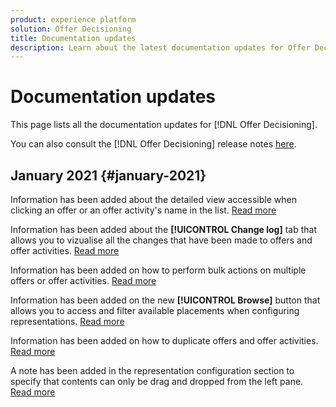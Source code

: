 ```yaml
---
product: experience platform
solution: Offer Decisioning
title: Documentation updates
description: Learn about the latest documentation updates for Offer Decisioning.
---
```


# Documentation updates

This page lists all the documentation updates for [!DNL Offer Decisioning].

You can also consult the [!DNL Offer Decisioning] release notes [here](release-notes.md).

## January 2021 {#january-2021}

Information has been added about the detailed view accessible when clicking an offer or an offer activity's name in the list. [Read more](get-started/using/user-interface.md#information-pane-actions) 

Information has been added about the **[!UICONTROL Change log]** tab that allows you to vizualise all the changes that have been made to offers and offer activities. [Read more](get-started/using/user-interface.md#changes-log)

Information has been added on how to perform bulk actions on multiple offers or offer activities. [Read more](get-started/using/user-interface.md#information-pane-actions)

Information has been added on the new **[!UICONTROL Browse]** button that allows you to access and filter available placements when configuring representations. [Read more](create-offer-activities.md)

Information has been added on how to duplicate offers and offer activities. [Read more](get-started/using/user-interface.md#information-pane-actions)

A note has been added in the representation configuration section to specify that contents can only be drag and dropped from the left pane. [Read more](create-offer-activities.md)
